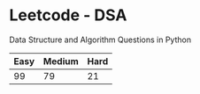 # Leetcode - DSA

Data Structure and Algorithm Questions in Python

| Easy   |  Medium  | Hard |
|--------|----------|------|
|   99   |    79    |  21  |
